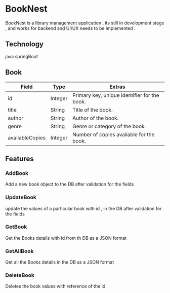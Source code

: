 # BookNest
BookNest is a library management application ,
its still in development stage , and works for backend and UI/UX needs to be implemented .

## Technology 
java springBoot

## Book

| Field           | Type    | Extras                                        |
| --------------- | ------- | ---------------------------------------------- |
| id              | Integer | Primary key, unique identifier for the book.   |
| title           | String  | Title of the book.                             |
| author          | String  | Author of the book.                            |
| genre           | String  | Genre or category of the book.                 |
| availableCopies | Integer | Number of copies available for the book.       |


## Features
### AddBook 
  Add a new book object to the DB after validation for the fields 
### UpdateBook
 update the values of a particular book with id , in the DB after validation for the fields 
### GetBook
  Get the Books details with id from th DB as a JSON format
### GetAllBook
 Get all the Books details in the DB as a JSON format
### DeleteBook
   Deletes the book values with reference of the id

